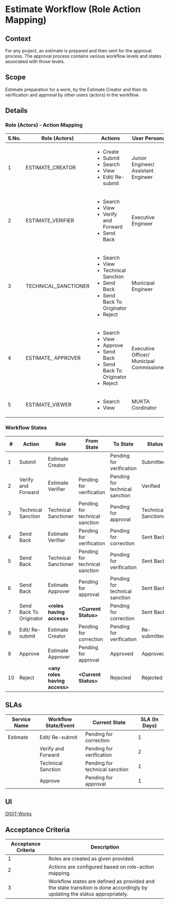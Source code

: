 # Estimate Workflow (Role Action Mapping)

## **Context**

For any project, an estimate is prepared and then sent for the approval process. The approval process contains various workflow levels and states associated with those levels.

## **Scope**

Estimate preparation for a work, by the Estimate Creator and then its verification and approval by other users (actors) in the workflow.

## **Details**

### Role (Actors) - Action Mapping

| S.No. | Role (Actors)         | Actions                                                                                                                           | User Persona                              |
| ----- | --------------------- | --------------------------------------------------------------------------------------------------------------------------------- | ----------------------------------------- |
| 1     | ESTIMATE\_CREATOR     | <ul><li>Create</li><li>Submit</li><li>Search</li><li>View</li><li>Edit/ Re-submit</li></ul>                                       | Junior Engineer/ Assistant Engineer       |
| 2     | ESTIMATE\_VERIFIER    | <ul><li>Search</li><li>View</li><li>Verify and Forward</li><li>Send Back</li></ul>                                                | Executive Engineer                        |
| 3     | TECHNICAL\_SANCTIONER | <ul><li>Search</li><li>View</li><li>Technical Sanction</li><li>Send Back</li><li>Send Back To Originator</li><li>Reject</li></ul> | Municipal Engineer                        |
| 4     | ESTIMATE\_ APPROVER   | <ul><li>Search</li><li>View</li><li>Approve</li><li>Send Back</li><li>Send Back To Originator</li><li>Reject</li></ul>            | Executive Officer/ Municipal Commissioner |
| 5     | ESTIMATE\_VIEWER      | <ul><li>Search</li><li>View</li></ul>                                                                                             | MUKTA Cordinator                          |

### Workflow States

| #  | Action                  | Role                           | From State                     | To State                       | Status                 |
| -- | ----------------------- | ------------------------------ | ------------------------------ | ------------------------------ | ---------------------- |
| 1  | Submit                  | Estimate Creator               |                                | Pending for verification       | Submitted              |
| 2  | Verify and Forward      | Estimate Verifier              | Pending for verification       | Pending for technical sanction | Verified               |
| 3  | Technical Sanction      | Technical Sanctioner           | Pending for technical sanction | Pending for approval           | Technically Sanctioned |
| 4  | Send Back               | Estimate Verifier              | Pending for verification       | Pending for correction         | Sent Back              |
| 5  | Send Back               | Technical Sanctioner           | Pending for technical sanction | Pending for verification       | Sent Back              |
| 6  | Send Back               | Estimate Approver              | Pending for approval           | Pending for technical sanction | Sent Back              |
| 7  | Send Back To Originator | **\<roles having access>**     | **\<Current Status>**          | Pending for correction         | Sent Back              |
| 8  | Edit/ Re-submit         | Estimate Creator               | Pending for correction         | Pending for verification       | Re-submitted           |
| 9  | Approve                 | Estimate Approver              | Pending for approval           | Approved                       | Approved               |
| 10 | Reject                  | **\<any roles having access>** | **\<Current Status>**          | Rejected                       | Rejected               |

## **SLAs**

| Service Name | Workflow State/Event | Current State                  | SLA (In Days) |
| ------------ | -------------------- | ------------------------------ | ------------- |
| Estimate     | Edit/ Re-submit      | Pending for correction         | 1             |
|              | Verify and Forward   | Pending for verification       | 2             |
|              | Technical Sanction   | Pending for technical sanction | 1             |
|              | Approve              | Pending for approval           | 1             |

## **UI**

[<img src="https://static.figma.com/uploads/b6df2735e4cb368306acf5480b50f96e69f96099" alt="" data-size="line">DIGIT-Works](https://www.figma.com/file/M2P3O9WlKtxuLCjQKxLLDg/DIGIT-Works?node-id=2168%3A32051\&t=v7XALjtyM4MwBoaO-4)

## **Acceptance Criteria**

| Acceptance Criteria | Description                                                                                                                |
| ------------------- | -------------------------------------------------------------------------------------------------------------------------- |
| 1                   | Roles are created as given provided.                                                                                       |
| 2                   | Actions are configured based on role-action mapping.                                                                       |
| 3                   | Workflow states are defined as provided and the state transition is done accordingly by updating the status appropriately. |


